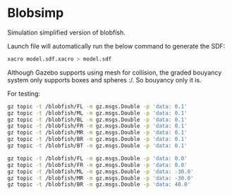 # Blobsimp

Simulation simplified version of blobfish.

Launch file will automatically run the below command to generate the SDF:

```sh
xacro model.sdf.xacro > model.sdf
```

Although Gazebo supports using mesh for collision, the graded bouyancy system only supports boxes and spheres :/. So bouyancy only it is.

For testing:

```sh
gz topic -t /blobfish/FL -m gz.msgs.Double -p 'data: 0.1'
gz topic -t /blobfish/ML -m gz.msgs.Double -p 'data: 0.1'
gz topic -t /blobfish/BL -m gz.msgs.Double -p 'data: 0.1'
gz topic -t /blobfish/FR -m gz.msgs.Double -p 'data: 0.1'
gz topic -t /blobfish/MR -m gz.msgs.Double -p 'data: 0.1'
gz topic -t /blobfish/BR -m gz.msgs.Double -p 'data: 0.1'
gz topic -t /blobfish/BT -m gz.msgs.Double -p 'data: 0.1'
```

```sh
gz topic -t /blobfish/FL -m gz.msgs.Double -p 'data: 0.0'
gz topic -t /blobfish/FR -m gz.msgs.Double -p 'data: 0.0'
gz topic -t /blobfish/ML -m gz.msgs.Double -p 'data: -30.0'
gz topic -t /blobfish/MR -m gz.msgs.Double -p 'data: -30.0'
gz topic -t /blobfish/BR -m gz.msgs.Double -p 'data: 40.0'
```
